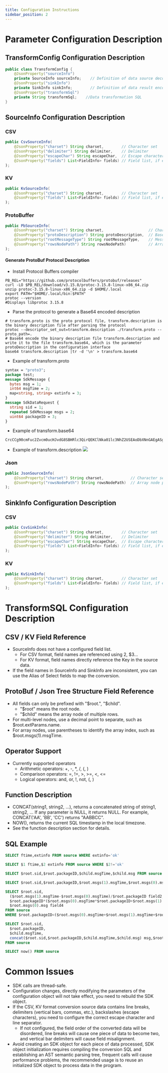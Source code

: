 ```yaml
---
title: Configuration Instructions
sidebar_position: 2
---
```


# Parameter Configuration Description
## TransformConfig Configuration Description
```java
public class TransformConfig {
    @JsonProperty("sourceInfo")
    private SourceInfo sourceInfo;    // Definition of data source decoding
    @JsonProperty("sinkInfo")
    private SinkInfo sinkInfo;        // Definition of data result encoding
    @JsonProperty("transformSql")
    private String transformSql;    //Data transformation SQL
}
```

## SourceInfo Configuration Description
### CSV
```java
public CsvSourceInfo(
    @JsonProperty("charset") String charset,		// Character set
    @JsonProperty("delimiter") String delimiter,	// Delimiter
    @JsonProperty("escapeChar") String escapeChar,	// Escape character, if empty, no unescaping operation is performed during decoding
    @JsonProperty("fields") List<FieldInfo> fields)	// Field list, if empty, decode by default according to the delimiter, field names are assigned as $1, $2, $3... starting from 1;
);
```

### KV
```java
public KvSourceInfo(
    @JsonProperty("charset") String charset,		// Character set
    @JsonProperty("fields") List<FieldInfo> fields)	// Field list, if empty, decode by default using the Key in KV as the field name
);
```

### ProtoBuffer
```java
public PbSourceInfo(
    @JsonProperty("charset") String charset,					// Character set
    @JsonProperty("protoDescription") String protoDescription,	// Base64 encoded ProtoBuf protocol description
    @JsonProperty("rootMessageType") String rootMessageType,	// MessageType of the decoded source data, MessageType needs to be defined in the ProtoBuf protocol
    @JsonProperty("rowsNodePath") String rowsNodePath)			// Array node path of the ProtoBuf protocol containing multiple data to be converted
);
```

#### Generate ProtoBuf Protocol Description
- Install Protocol Buffers compiler
```shell
PB_REL="https://github.com/protocolbuffers/protobuf/releases"
curl -LO $PB_REL/download/v3.15.8/protoc-3.15.8-linux-x86_64.zip
unzip protoc-3.15.8-linux-x86_64.zip -d $HOME/.local
export PATH="$HOME/.local/bin:$PATH"
protoc --version
#Displays libprotoc 3.15.8
```
- Parse the protocol to generate a Base64 encoded description
```shell
# transform.proto is the proto protocol file, transform.description is the binary description file after parsing the protocol
protoc --descriptor_set_out=transform.description ./transform.proto --proto_path=.
# Base64 encode the binary description file transform.description and write it to the file transform.base64, which is the parameter protoDescription in the configuration interface
base64 transform.description |tr -d '\n' > transform.base64
```
- Example of transform.proto
```protobuf
syntax = "proto3";
package test;
message SdkMessage {
  bytes msg = 1;
  int64 msgTime = 2;
  map<string, string> extinfo = 3;
}
message SdkDataRequest {
  string sid = 1;
  repeated SdkMessage msgs = 2;
  uint64 packageID = 3;
}
```
- Example of transform.base64
```text
CrcCCg90cmFuc2Zvcm0ucHJvdG8SBHRlc3QirQEKClNka01lc3NhZ2USEAoDbXNnGAEgASgMUgNtc2cSGAoHbXNnVGltZRgCIAEoA1IHbXNnVGltZRI3CgdleHRpbmZvGAMgAygLMh0udGVzdC5TZGtNZXNzYWdlLkV4dGluZm9FbnRyeVIHZXh0aW5mbxo6CgxFeHRpbmZvRW50cnkSEAoDa2V5GAEgASgJUgNrZXkSFAoFdmFsdWUYAiABKAlSBXZhbHVlOgI4ASJmCg5TZGtEYXRhUmVxdWVzdBIQCgNzaWQYASABKAlSA3NpZBIkCgRtc2dzGAIgAygLMhAudGVzdC5TZGtNZXNzYWdlUgRtc2dzEhwKCXBhY2thZ2VJRBgDIAEoBFIJcGFja2FnZUlEYgZwcm90bzM=
```
- Example of transform.description
![](img/transform_description.png)

### Json
```java
public JsonSourceInfo(
    @JsonProperty("charset") String charset,			// Character set
    @JsonProperty("rowsNodePath") String rowsNodePath)	// Array node path of the Json protocol containing multiple data to be converted
);
```
## SinkInfo Configuration Description
### CSV
```java
public CsvSinkInfo(
    @JsonProperty("charset") String charset,		// Character set
    @JsonProperty("delimiter") String delimiter,	// Delimiter
    @JsonProperty("escapeChar") String escapeChar,	// Escape character, if empty, no escaping operation is performed during encoding
    @JsonProperty("fields") List<FieldInfo> fields)	// Field list, if empty, encode by default according to the Select field order of TransformSQL
);
```
### KV
```java
public KvSinkInfo(
    @JsonProperty("charset") String charset,		// Character set
    @JsonProperty("fields") List<FieldInfo> fields)	// Field list, if empty, encode by default using the Alias of Select fields in TransformSQL as the Key
);
```
# TransformSQL Configuration Description
## CSV / KV Field Reference
- SourceInfo does not have a configured field list.
    - For CSV format, field names are referenced using 2, $3...
    - For KV format, field names directly reference the Key in the source data.
- If the field names in SourceInfo and SinkInfo are inconsistent, you can use the Alias of Select fields to map the conversion.
## ProtoBuf / Json Tree Structure Field Reference
- All fields can only be prefixed with "$root.", "$child".
  - "$root" means the root node.
  - "$child" means the array node of multiple rows.
- For multi-level nodes, use a decimal point to separate, such as $root.extParams.name.
- For array nodes, use parentheses to identify the array index, such as $root.msgs(1).msgTime.
## Operator Support
- Currently supported operators
    - Arithmetic operators: +, -, *, /, (, )
    - Comparison operators: =, !=, >, >=, <, <=
    - Logical operators: and, or, !, not, (, )
## Function Description
- CONCAT(string1, string2, ...), returns a concatenated string of string1, string2, ... If any parameter is NULL, it returns NULL. For example, CONCAT('AA', 'BB', 'CC') returns "AABBCC".
- NOW(), returns the current SQL timestamp in the local timezone.
- See the function description section for details.
## SQL Example
```sql
SELECT ftime,extinfo FROM source WHERE extinfo='ok'

SELECT $1 ftime,$2 extinfo FROM source WHERE $2!='ok'

SELECT $root.sid,$root.packageID,$child.msgTime,$child.msg FROM source

SELECT $root.sid,$root.packageID,$root.msgs(1).msgTime,$root.msgs(0).msg FROM source

SELECT $root.sid,
  ($root.msgs(1).msgTime-$root.msgs(0).msgTime)/$root.packageID field2,
  $root.packageID*($root.msgs(0).msgTime*$root.packageID+$root.msgs(1).msgTime/$root.packageID)*$root.packageID field3,
  $root.msgs(0).msg field4
FROM source 
WHERE $root.packageID<($root.msgs(0).msgTime+$root.msgs(1).msgTime+$root.msgs(0).msgTime+$root.msgs(1).msgTime)

SELECT $root.sid,
  $root.packageID,
  $child.msgTime,
  concat($root.sid,$root.packageID,$child.msgTime,$child.msg) msg,$root.msgs.msgTime.msg
FROM source

SELECT now() FROM source
```
# Common Issues
- SDK calls are thread-safe.
- Configuration changes, directly modifying the parameters of the configuration object will not take effect, you need to rebuild the SDK object.
- If the CSV, KV format conversion source data contains line breaks, delimiters (vertical bars, commas, etc.), backslashes (escape characters), you need to configure the correct escape character and line separator.
    - If not configured, the field order of the converted data will be disordered, line breaks will cause one piece of data to become two, and vertical bar delimiters will cause field misalignment.
- Avoid creating an SDK object for each piece of data processed, SDK object initialization requires compiling the conversion SQL and establishing an AST semantic parsing tree, frequent calls will cause performance problems, the recommended usage is to reuse an initialized SDK object to process data in the program.